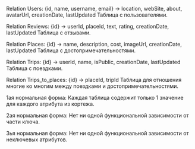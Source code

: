 Relation Users:
{id, name, username, email} -> location, webSite, about, avatarUrl, creationDate, lastUpdated
Таблица с пользователями.

Relation Reviews:
{id} -> userId, placeId, text, rating, creationDate, lastUpdated
Таблица с отзывами.

Relation Places:
{id} -> name, description, cost, imageUrl, creationDate, lastUpdated
Таблица с достопримечательностями.

Relation Trips:
{id} -> userId, name, isPublic, creationDate, lastUpdated
Таблица с поездками.

Relation Trips_to_places:
{id} -> placeId, tripId
Таблица для отношения многие ко многим между поездками и достопримечательностями.

1ая нормальная форма:
Каждая таблица содержит только 1 значение для каждого атрибута из кортежа.

2ая нормальная форма:
Нет ни одной функциональной зависимости от части ключа.

3ья нормальная форма:
Нет ни одной функциональной зависимости от неключевых атрибутов.

